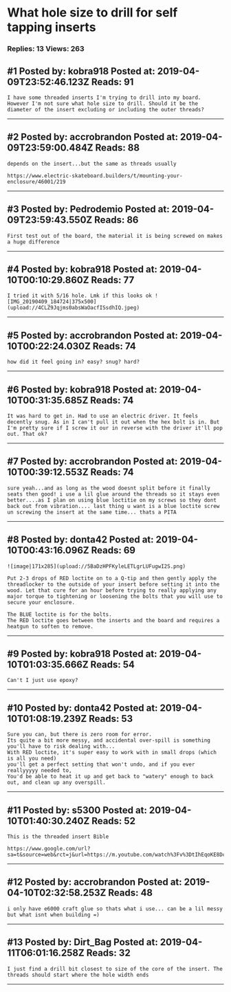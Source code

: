 # What hole size to drill for self tapping inserts

### Replies: 13 Views: 263

## \#1 Posted by: kobra918 Posted at: 2019-04-09T23:52:46.123Z Reads: 91

```
I have some threaded inserts I'm trying to drill into my board. However I'm not sure what hole size to drill. Should it be the diameter of the insert excluding or including the outer threads?
```

---
## \#2 Posted by: accrobrandon Posted at: 2019-04-09T23:59:00.484Z Reads: 88

```
depends on the insert...but the same as threads usually

https://www.electric-skateboard.builders/t/mounting-your-enclosure/46001/219
```

---
## \#3 Posted by: Pedrodemio Posted at: 2019-04-09T23:59:43.550Z Reads: 86

```
First test out of the board, the material it is being screwed on makes a huge difference
```

---
## \#4 Posted by: kobra918 Posted at: 2019-04-10T00:10:29.860Z Reads: 77

```
I tried it with 5/16 hole. Lmk if this looks ok ![IMG_20190409_184724|375x500](upload://4CLZ9Jqjms0absWaOacfISsdhIQ.jpeg)
```

---
## \#5 Posted by: accrobrandon Posted at: 2019-04-10T00:22:24.030Z Reads: 74

```
how did it feel going in? easy? snug? hard?
```

---
## \#6 Posted by: kobra918 Posted at: 2019-04-10T00:31:35.685Z Reads: 74

```
It was hard to get in. Had to use an electric driver. It feels decently snug. As in I can't pull it out when the hex bolt is in. But I'm pretty sure if I screw it our in reverse with the driver it'll pop out. That ok?
```

---
## \#7 Posted by: accrobrandon Posted at: 2019-04-10T00:39:12.553Z Reads: 74

```
sure yeah...and as long as the wood doesnt split before it finally seats then good! i use a lil glue around the threads so it stays even better....as I plan on using blue loctitie on my screws so they dont back out from vibration.... last thing u want is a blue loctite screw un screwing the insert at the same time... thats a PITA
```

---
## \#8 Posted by: donta42 Posted at: 2019-04-10T00:43:16.096Z Reads: 69

```
![image|171x285](upload://5BaDzHPFKyleLETLgrLUFugwI2S.png) 

Put 2-3 drops of RED loctite on to a Q-tip and then gently apply the threadlocker to the outside of your insert before setting it into the wood. Let that cure for an hour before trying to really applying any major torque to tightening or loosening the bolts that you will use to secure your enclosure.

The BLUE loctite is for the bolts.
The RED loctite goes between the inserts and the board and requires a heatgun to soften to remove.
```

---
## \#9 Posted by: kobra918 Posted at: 2019-04-10T01:03:35.666Z Reads: 54

```
Can't I just use epoxy?
```

---
## \#10 Posted by: donta42 Posted at: 2019-04-10T01:08:19.239Z Reads: 53

```
Sure you can, but there is zero room for error. 
Its quite a bit more messy, and accidental over-spill is something you'll have to risk dealing with...
With RED loctite, it's super easy to work with in small drops (which is all you need) 
you'll get a perfect setting that won't undo, and if you ever reallyyyyy needed to,
You'd be able to heat it up and get back to "watery" enough to back out, and clean up any overspill.
```

---
## \#11 Posted by: s5300 Posted at: 2019-04-10T01:40:30.240Z Reads: 52

```
This is the threaded insert Bible

https://www.google.com/url?sa=t&source=web&rct=j&url=https://m.youtube.com/watch%3Fv%3DtIhEqoKE8Dc&ved=2ahUKEwj1rdSOssThAhXumuAKHSCGDj4QFjABegQIDRAJ&usg=AOvVaw288Dz7ec9hhZMoiQRwqBsh
```

---
## \#12 Posted by: accrobrandon Posted at: 2019-04-10T02:32:58.253Z Reads: 48

```
i only have e6000 craft glue so thats what i use... can be a lil messy but what isnt when building =)
```

---
## \#13 Posted by: Dirt_Bag Posted at: 2019-04-11T06:01:16.258Z Reads: 32

```
I just find a drill bit closest to size of the core of the insert. The threads should start where the hole width ends
```

---
